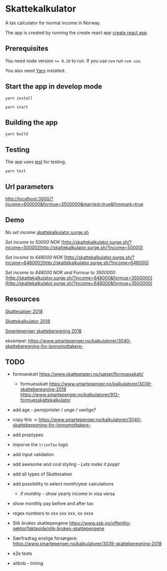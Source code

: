 
# Skattekalkulator
A tax calculator for normal income in Norway.

The app is created by running the create react app [create react app](https://github.com/facebook/create-react-app)


## Prerequisites
You need node version `>= 9.10` to run. If you use `nvm` run `nvm use`.

You also need [Yarn](https://yarnpkg.com/lang/en/) installed.


## Start the app in develop mode
`yarn install`

`yarn start`

## Building the app
`yarn build`

## Testing
The app uses [jest](https://jestjs.io/) for testing.

`yarn test`

## Url parameters
[http://localhost:3000/?income=600000&formue=3500000&married=true&finnmark=true](http://localhost:3000/?income=600000&formue=3500000&married=true&finnmark=true)


## Demo
_No set income_
[skattekalkulator.surge.sh](skattekalkulator.surge.sh)

_Set income to 50000 NOK_
[http://skattekalkulator.surge.sh/?income=50000](http://skattekalkulator.surge.sh/?income=50000)

_Set income to 648000 NOK_
[http://skattekalkulator.surge.sh/?income=648000](http://skattekalkulator.surge.sh/?income=648000)


_Set income to 648000 NOK and Formue to 3500000_
[http://skattekalkulator.surge.sh/?income=648000&formue=3500000](http://skattekalkulator.surge.sh/?income=648000&formue=3500000)


## Resources

[Skattesatser 2018](https://www.regjeringen.no/no/tema/okonomi-og-budsjett/skatter-og-avgifter/skattesatser-2018/id2575161/)

[Skattekalkulator 2018](https://skattekalkulator2018.app.skatteetaten.no/)

[Smartepenger skatteberegning 2018](https://www.smartepenger.no/kalkulatorer/3039-skatteberegning-2018)




eksempel: https://www.smartepenger.no/kalkulatorer/3040-skatteberegning-for-lonnsmottakere-

## TODO

- formueskatt
https://www.skatteetaten.no/satser/formuesskatt/
  - formuesskatt https://www.smartepenger.no/kalkulatorer/3039-skatteberegning-2018
  https://www.smartepenger.no/kalkulatorer/912-formuesskattekalkulator


- add age - pensjonister / unge / vanlige?
- copy this -> https://www.smartepenger.no/kalkulatorer/3040-skatteberegning-for-lonnsmottakere-




- add proptypes
- imporve the `trinnTax` logic
- add input validation
- add awesome and cool styling - _Lets make it popp!_

- add all types of Skattesatser
- add possibility to select month/year calculations
  - if monthly - show yearly income in visa versa
- show monthly pay before and after tax
- regex numbers to xxx xxx xxx, xx xxxx
- Slik brukes skattepengene https://www.ssb.no/offentlig-sektor/faktaside/slik-brukes-skattepengene



- Særfradrag enslige forsørgere: https://www.smartepenger.no/kalkulatorer/3039-skatteberegning-2018




- e2e tests
- aitbnb - linting
